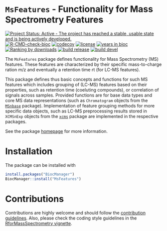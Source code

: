 # `MsFeatures` - Functionality for Mass Spectrometry Features

[![Project Status: Active - The project has reached a stable, usable state and is being actively developed.](http://www.repostatus.org/badges/latest/active.svg)](http://www.repostatus.org/#active)
[![R-CMD-check-bioc](https://github.com/RforMassSpectrometry/MsFeatures/workflows/R-CMD-check-bioc/badge.svg)](https://github.com/RforMassSpectrometry/MsFeatures/actions?query=workflow%3AR-CMD-check-bioc)
[![codecov](https://codecov.io/gh/rformassspectrometry/MsFeatures/branch/main/graph/badge.svg?token=zUtxxzOqMT)](https://codecov.io/gh/rformassspectrometry/MsFeatures)
[![license](https://img.shields.io/badge/license-Artistic--2.0-brightgreen.svg)](https://opensource.org/licenses/Artistic-2.0)
[![years in bioc](http://bioconductor.org/shields/years-in-bioc/MsFeatures.svg)](https://bioconductor.org/packages/release/bioc/html/MsFeatures.html)
[![Ranking by downloads](http://bioconductor.org/shields/downloads/release/MsFeatures.svg)](https://bioconductor.org/packages/stats/bioc/MsFeatures/)
[![build release](http://bioconductor.org/shields/build/release/bioc/MsFeatures.svg)](https://bioconductor.org/checkResults/release/bioc-LATEST/MsFeatures/)
[![build devel](http://bioconductor.org/shields/build/devel/bioc/MsFeatures.svg)](https://bioconductor.org/checkResults/devel/bioc-LATEST/MsFeatures/)

The `MsFeatures` package defines functionality for Mass Spectrometry (MS)
features. These features are characterized by their specific mass-to-charge
ration m/z and eventually a retention time rt (for LC-MS features).

This package defines thus basic concepts and functions for such MS features
which includes grouping of (LC-MS) features based on their properties, such as
retention time (coeluting compounds), or correlation of signals across samples.
Provided functions are for base data types and core MS data representations
(such as `Chromatogram` objects from the
[`MSnbase`](https://github.com/lgatto/MSnbase) package). Implementation of
feature grouping methods for more specific data objects, such as LC-MS
preprocessing results stored in `XCMSnExp` objects from the
[`xcms`](https://github.com/sneumann/xcms) package are implemented in the
respective packages.

See the package [homepage](https://rformassspectrometry.github.io/MsFeatures)
for more information.


# Installation

The package can be installed with

```r
install.packages("BiocManager")
BiocManager::install("MsFeatures")
```


# Contributions

Contributions are highly welcome and should follow the [contribution
guidelines](https://rformassspectrometry.github.io/RforMassSpectrometry/articles/RforMassSpectrometry.html#contributions).
Also, please check the coding style guidelines in the [RforMassSpectrometry
vignette](https://rformassspectrometry.github.io/RforMassSpectrometry/articles/RforMassSpectrometry.html).
